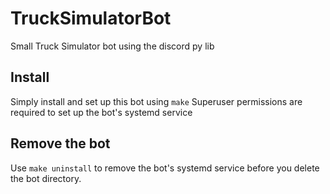 # TruckSimulatorBot
Small Truck Simulator bot using the discord py lib

## Install
Simply install and set up this bot using `make`
Superuser permissions are required to set up the bot's systemd service

## Remove the bot
Use `make uninstall` to remove the bot's systemd service before you delete the bot directory.
